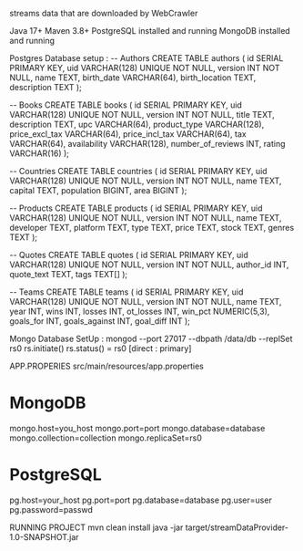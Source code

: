 streams data that are downloaded by WebCrawler

Java 17+
Maven 3.8+
PostgreSQL installed and running
MongoDB installed and running

Postgres Database setup :
-- Authors
CREATE TABLE authors (
    id SERIAL PRIMARY KEY,
    uid VARCHAR(128) UNIQUE NOT NULL,
    version INT NOT NULL,
    name TEXT,
    birth_date VARCHAR(64),
    birth_location TEXT,
    description TEXT
);

-- Books
CREATE TABLE books (
    id SERIAL PRIMARY KEY,
    uid VARCHAR(128) UNIQUE NOT NULL,
    version INT NOT NULL,
    title TEXT,
    description TEXT,
    upc VARCHAR(64),
    product_type VARCHAR(128),
    price_excl_tax VARCHAR(64),
    price_incl_tax VARCHAR(64),
    tax VARCHAR(64),
    availability VARCHAR(128),
    number_of_reviews INT,
    rating VARCHAR(16)
);

-- Countries
CREATE TABLE countries (
    id SERIAL PRIMARY KEY,
    uid VARCHAR(128) UNIQUE NOT NULL,
    version INT NOT NULL,
    name TEXT,
    capital TEXT,
    population BIGINT,
    area BIGINT
);

-- Products
CREATE TABLE products (
    id SERIAL PRIMARY KEY,
    uid VARCHAR(128) UNIQUE NOT NULL,
    version INT NOT NULL,
    name TEXT,
    developer TEXT,
    platform TEXT,
    type TEXT,
    price TEXT,
    stock TEXT,
    genres TEXT
);

-- Quotes
CREATE TABLE quotes (
    id SERIAL PRIMARY KEY,
    uid VARCHAR(128) UNIQUE NOT NULL,
    version INT NOT NULL,
    author_id INT,
    quote_text TEXT,
    tags TEXT[]
);

-- Teams
CREATE TABLE teams (
    id SERIAL PRIMARY KEY,
    uid VARCHAR(128) UNIQUE NOT NULL,
    version INT NOT NULL,
    name TEXT,
    year INT,
    wins INT,
    losses INT,
    ot_losses INT,
    win_pct NUMERIC(5,3),
    goals_for INT,
    goals_against INT,
    goal_diff INT
);

Mongo Database SetUp :
mongod --port 27017 --dbpath /data/db --replSet rs0
rs.initiate()
rs.status() = rs0 [direct : primary]

APP.PROPERIES
src/main/resources/app.properties

# MongoDB
mongo.host=you_host
mongo.port=port
mongo.database=database
mongo.collection=collection
mongo.replicaSet=rs0

# PostgreSQL
pg.host=your_host
pg.port=port
pg.database=database
pg.user=user
pg.password=passwd

RUNNING PROJECT
mvn clean install
java -jar target/streamDataProvider-1.0-SNAPSHOT.jar




